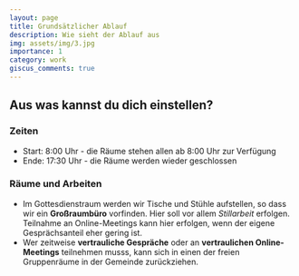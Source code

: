 ```yaml
---
layout: page
title: Grundsätzlicher Ablauf
description: Wie sieht der Ablauf aus
img: assets/img/3.jpg
importance: 1
category: work
giscus_comments: true
---
```


## Aus was kannst du dich einstellen?

### Zeiten

* Start: 8:00 Uhr - die Räume stehen allen ab 8:00 Uhr zur Verfügung
* Ende: 17:30 Uhr - die Räume werden wieder geschlossen

### Räume und Arbeiten

* Im Gottesdienstraum werden wir Tische und Stühle aufstellen, so dass wir ein **Großraumbüro** vorfinden. Hier soll vor allem _Stillarbeit_ erfolgen. Teilnahme an Online-Meetings kann hier erfolgen, wenn der eigene Gesprächsanteil eher gering ist.
* Wer zeitweise **vertrauliche Gespräche** oder an **vertraulichen Online-Meetings** teilnehmen musss, kann sich in einen der freien Gruppenräume in der Gemeinde zurückziehen. 
